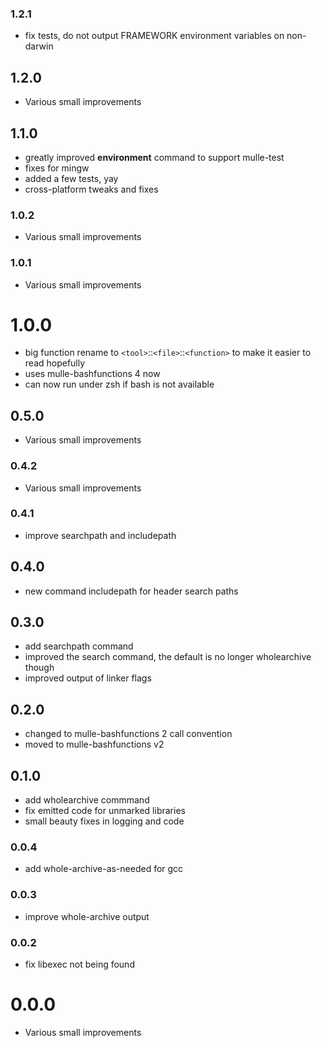 ### 1.2.1

* fix tests, do not output FRAMEWORK environment variables on non-darwin

## 1.2.0

* Various small improvements


## 1.1.0

* greatly improved **environment** command to support mulle-test
* fixes for mingw
* added a few tests, yay
* cross-platform tweaks and fixes


### 1.0.2

* Various small improvements

### 1.0.1

* Various small improvements

# 1.0.0

* big function rename to `<tool>`::`<file>`::`<function>` to make it easier to read hopefully
* uses mulle-bashfunctions 4 now
* can now run under zsh if bash is not available


## 0.5.0

* Various small improvements


### 0.4.2

* Various small improvements

### 0.4.1

* improve searchpath and includepath

## 0.4.0

* new command includepath for header search paths


## 0.3.0

* add searchpath command
* improved the search command, the default is no longer wholearchive though
* improved output of linker flags


## 0.2.0

* changed to mulle-bashfunctions 2 call convention
* moved to mulle-bashfunctions v2


## 0.1.0

* add wholearchive commmand
* fix emitted code for unmarked libraries
* small beauty fixes in logging and code


### 0.0.4

* add whole-archive-as-needed for gcc

### 0.0.3

* improve whole-archive output

### 0.0.2

* fix libexec not being found

# 0.0.0

* Various small improvements
